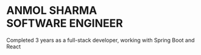 <h1>ANMOL SHARMA <br /> SOFTWARE ENGINEER</h1>
<p>Completed 3 years as a full-stack developer, working with Spring Boot and React</p>
